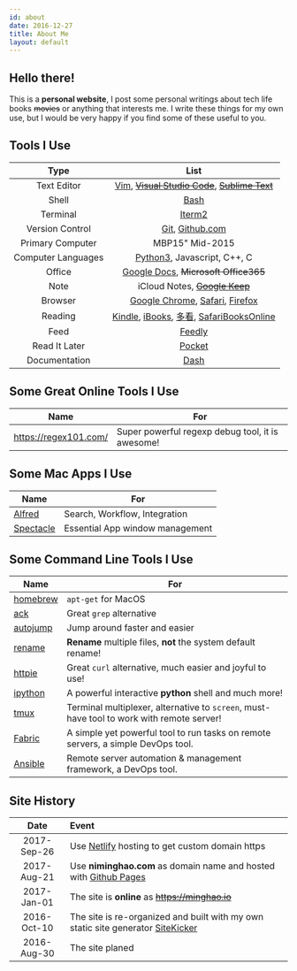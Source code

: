 ```yaml
---
id: about
date: 2016-12-27
title: About Me
layout: default
---
```


Hello there!
--------------------------------------------------------------------------------
This is a **personal website**, I post some personal writings about tech life books ~~movies~~ or anything that interests me. I write these things for my own use, but I would be very happy if you find some of these useful to you.

Tools I Use
--------------------------------------------------------------------------------
Type | List
:---:|:---:
Text Editor | [Vim](http://www.vim.org/), ~~[Visual Studio Code](http://code.visualstudio.com/)~~, ~~[Sublime Text](https://www.sublimetext.com/)~~
Shell | [Bash](https://www.gnu.org/software/bash/)
Terminal | [Iterm2](https://www.iterm2.com/index.html)
Version Control | [Git](https://git-scm.com/), [Github.com](https://github.com/)
Primary Computer | MBP15" Mid-2015
Computer Languages | [Python3](https://www.python.org/), Javascript, C++, C
Office | [Google Docs](https://www.google.com/docs/about/), ~~Microsoft Office365~~
Note | iCloud Notes, ~~[Google Keep](https://keep.google.com/)~~
Browser | [Google Chrome](https://www.google.com/chrome/), [Safari](https://www.apple.com/safari/), [Firefox](https://www.mozilla.org/en-US/firefox/)
Reading | [Kindle](https://kindle.amazon.com/), [iBooks](http://www.apple.com/ibooks/), [多看](http://www.duokan.com/), [SafariBooksOnline](https://www.safaribooksonline.com/)
Feed | [Feedly](http://feedly.com/)
Read It Later | [Pocket](https://getpocket.com/)
Documentation | [Dash](https://kapeli.com/dash)

Some Great Online Tools I Use
--------------------------------------------------------------------------------
Name | For
---|---
https://regex101.com/ | Super powerful regexp debug tool, it is awesome!

Some Mac Apps I Use
--------------------------------------------------------------------------------
Name | For
---|---
[Alfred](https://www.alfredapp.com/) | Search, Workflow, Integration
[Spectacle](https://www.spectacleapp.com/) | Essential App window management

Some Command Line Tools I Use
--------------------------------------------------------------------------------
Name | For
---|---
[homebrew](https://brew.sh/) | `apt-get` for MacOS
[ack](http://beyondgrep.com/ "a grep alternative") | Great `grep` alternative
[autojump](https://github.com/wting/autojump) | Jump around faster and easier
[rename](https://github.com/ap/rename) | **Rename** multiple files, **not** the system default rename!
[httpie](https://httpie.org/) | Great `curl` alternative, much easier and joyful to use!
[ipython](https://ipython.org/) | A powerful interactive **python** shell and much more!
[tmux](https://tmux.github.io/) | Terminal multiplexer, alternative to `screen`, must-have tool to work with remote server!
[Fabric](http://www.fabfile.org/) | A simple yet powerful tool to run tasks on remote servers, a simple DevOps tool.
[Ansible](https://www.ansible.com/) | Remote server automation & management framework, a DevOps tool.

Site History
--------------------------------------------------------------------------------
Date | Event
:---:|:----
2017-Sep-26 | Use [Netlify](https://www.netlify.com/) hosting to get custom domain https
2017-Aug-21 | Use **niminghao.com** as domain name and hosted with [Github Pages](https://pages.github.com/)
2017-Jan-01 | The site is **online** as ~~https://minghao.io~~
2016-Oct-10 | The site is re-organized and built with my own static site generator [SiteKicker](https://github.com/nmhnmh/sitekicker)
2016-Aug-30 | The site planed
